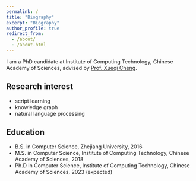 ```yaml
---
permalink: /
title: "Biography"
excerpt: "Biography"
author_profile: true
redirect_from: 
  - /about/
  - /about.html
---
```


I am a PhD candidate at Institute of Computing Technology, Chinese Academy of Sciences, advised by [Prof. Xueqi Cheng](http://bigdatalab.ac.cn/cxq/).

Research interest
-----
- script learning
- knowledge graph
- natural language processing

Education
-----
- B.S. in Computer Science, Zhejiang University, 2016
- M.S. in Computer Science, Institute of Computing Technology, Chinese Academy of Sciences, 2018
- Ph.D in Computer Science, Institute of Computing Technology, Chinese Academy of Sciences, 2023 (expected)
